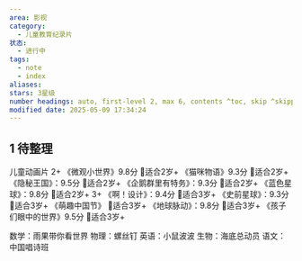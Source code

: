```yaml
---
area: 影视
category:
  - 儿童教育纪录片
状态:
  - 进行中
tags:
  - note
  - index
aliases: 
stars: 3星级
number headings: auto, first-level 2, max 6, contents ^toc, skip ^skipped, start-at 1, _.1.1
modified date: 2025-05-09 17:34:24
---
```

## 1 待整理
儿童动画片
2+
《微观小世界》9.8分 🔸适合2岁+
《猫咪物语》9.3分  🔸适合2岁+
《隐秘王国》：9.5分 🔸适合2岁+
《企鹅群里有特务》：9.3分  🔸适合2岁+
《蓝色星球》：9.8分   🔸适合2岁+
3+
《啊！设计》：9.4分  🔸适合3岁+
《史前星球》：9.3分 🔸适合3岁+
《萌趣中国节》 🔸适合3岁+
《地球脉动》：9.8分   🔸适合3岁+
《孩子们眼中的世界》9.5分   🔸适合3岁+

数学：雨果带你看世界
物理：螺丝钉
英语：小鼠波波
生物：海底总动员
语文：中国唱诗班


